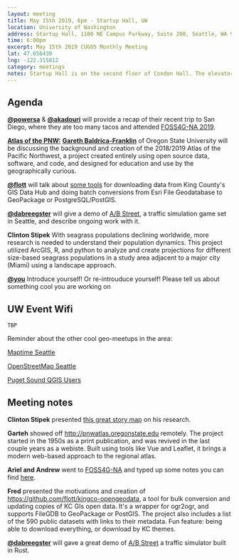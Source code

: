 ```yaml
---
layout: meeting
title: May 15th 2019, 6pm - Startup Hall, UW
location: University of Washington
address: Startup Hall, 1100 NE Campus Parkway, Suite 200, Seattle, WA 98195
time: 6:00pm
excerpt: May 15th 2019 CUGOS Monthly Meeting
lat: 47.656439
lng: -122.315812
category: meetings
notes: Startup Hall is on the second floor of Condon Hall. The elevator locks at 5 PM. Someone from CUGOS will be there to let you in.
---
```



## Agenda

**[@powersa](https://github.com/powersa)** & **[@akadouri](https://github.com/akadouri)** will provide a recap of their recent trip to San Diego, where they ate too many tacos and attended [FOSS4G-NA 2019](https://2019.foss4g-na.org/).

**[Atlas of the PNW:](http://pnwatlas.oregonstate.edu/#/)** **[Gareth Baldrica-Franklin](baldricg@oregonstate.edu)** of Oregon State University will be discussing the background and creation of the 2018/2019 Atlas of the Pacific Northwest, a project created entirely using open source data, software, and code, and designed for education and use by the geographically curious.

**[@flott](https://github.com/flott)** will talk about [some tools](https://github.com/flott/kingco-opengeodata) for downloading data from King County's GIS Data Hub and doing batch conversions from Esri File Geodatabase to GeoPackage or PostgreSQL/PostGIS.

**[@dabreegster](https://github.com/dabreegster)** will give a demo of [A/B Street](https://github.com/dabreegster/abstreet/blob/master/docs/articles/features/article.md), a traffic simulation game set in Seattle, and describe ongoing work with it.

**Clinton Stipek** With seagrass populations declining worldwide, more research is needed to understand their population dynamics. This project utilized ArcGIS, R, and python to analyze and create projections for different size-based seagrass populations in a study area adjacent to a major city (Miami) using a landscape approach. 

**[@you](http://cugos.org/people/)** Introduce yourself! Or re-introuduce yourself! Please tell us about something cool you are working on

## UW Event Wifi

```
TBP
```

Reminder about the other cool geo-meetups in the area:

[Maptime Seattle](https://www.meetup.com/MaptimeSEA/)

[OpenStreetMap Seattle](https://www.meetup.com/OpenStreetMap-Seattle/)

[Puget Sound QGIS Users](https://www.meetup.com/Puget-Sound-QGIS-Users-Group/)

## Meeting notes

**Clinton Stipek** presented [this great story map](https://umiami.maps.arcgis.com/apps/MapSeries/index.html?appid=0dd94072a97d4bd7b4715aa28072c508) on his research.

**Garteh** showed off http://pnwatlas.oregonstate.edu remotely. The project started in the 1950s as a print publication, and was revived in the last couple years as a webiste. Built using tools like Vue and Leaflet, it brings a modern web-based approach to the regional atlas. 

**Ariel and Andrew** went to [FOSS4G-NA](https://twitter.com/akadouri/status/1118365772248522753) and typed up some notes you can find [here](https://docs.google.com/document/d/1m1MwV3ACJnJw1tJaah_zXm3c1s5QL4Zv2ETwnzMxnec/edit?usp=sharing). 

**Fred** presented the motivations and creation of https://github.com/flott/kingco-opengeodata, a tool for bulk conversion and updating copies of KC GIs open data. It's a wrapper for ogr2ogr, and supports FileGDB to GeoPackage or PostGIS. The project also includes a list of the 590 public datasets with links to their metadata. Fun feature: being able to download everything, or download by KC themes. 

**[@dabreegster](https://github.com/dabreegster)** will gave a great demo of [A/B Street](https://github.com/dabreegster/abstreet/blob/master/docs/articles/features/article.md) a traffic simulator built in Rust.
